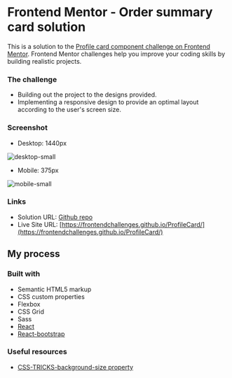 # Frontend Mentor - Order summary card solution

This is a solution to the [Profile card component challenge on Frontend Mentor](https://www.frontendmentor.io/challenges/profile-card-component-cfArpWshJ). Frontend Mentor challenges help you improve your coding skills by building realistic projects. 

### The challenge
- Building out the project to the designs provided. 
- Implementing a responsive design to provide an optimal layout according to the user's screen size.

### Screenshot
- Desktop: 1440px

![desktop-small](https://user-images.githubusercontent.com/83196262/133921077-3db89d7d-fc3c-439d-8162-32ebf04bd869.png)


- Mobile: 375px

![mobile-small](https://user-images.githubusercontent.com/83196262/133921083-8c41035a-b2a6-4492-9735-32930aba86b7.png)


### Links

- Solution URL: [Github repo](https://github.com/FrontendChallenges/ProfileCard)
- Live Site URL: [https://frontendchallenges.github.io/ProfileCard/](https://frontendchallenges.github.io/ProfileCard/)

## My process

### Built with

- Semantic HTML5 markup
- CSS custom properties
- Flexbox
- CSS Grid
- Sass
- [React](https://reactjs.org/)
- [React-bootstrap](https://react-bootstrap.github.io/)

### Useful resources
- [CSS-TRICKS-background-size property](https://css-tricks.com/almanac/properties/b/background-size/)




